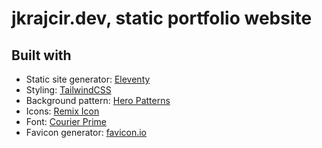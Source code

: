 # jkrajcir.dev, static portfolio website

## Built with

-   Static site generator: [Eleventy](https://www.11ty.dev/)
-   Styling: [TailwindCSS](https://tailwindcss.com/)
-   Background pattern: [Hero Patterns](https://heropatterns.com/)
-   Icons: [Remix Icon](https://remixicon.com/)
-   Font: [Courier Prime](https://quoteunquoteapps.com/courierprime/)
-   Favicon generator: [favicon.io](https://favicon.io)
